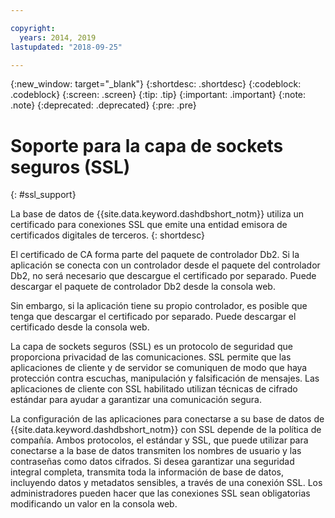 ```yaml
---

copyright:
  years: 2014, 2019
lastupdated: "2018-09-25"

---
```


<!-- Attribute definitions --> 
{:new_window: target="_blank"}
{:shortdesc: .shortdesc}
{:codeblock: .codeblock}
{:screen: .screen}
{:tip: .tip}
{:important: .important}
{:note: .note}
{:deprecated: .deprecated}
{:pre: .pre}

# Soporte para la capa de sockets seguros (SSL)
{: #ssl_support}

La base de datos de {{site.data.keyword.dashdbshort_notm}} utiliza un certificado para conexiones SSL que emite una entidad emisora de certificados digitales de terceros. 
{: shortdesc}

El certificado de CA forma parte del paquete de controlador Db2. Si la aplicación se conecta con un controlador desde el paquete del controlador Db2, no será necesario que descargue el certificado por separado. Puede descargar el paquete de controlador Db2 desde la consola web.

Sin embargo, si la aplicación tiene su propio controlador, es posible que tenga que descargar el certificado por separado. Puede descargar el certificado desde la consola web.

La capa de sockets seguros (SSL) es un
protocolo de seguridad que proporciona privacidad de las comunicaciones. SSL
permite que las aplicaciones de cliente y de servidor se comuniquen
de modo que haya protección contra escuchas, manipulación y
falsificación de mensajes. Las aplicaciones de cliente con SSL habilitado utilizan técnicas de cifrado estándar para ayudar a garantizar una comunicación segura.

La configuración de las aplicaciones para conectarse a su base de datos de {{site.data.keyword.dashdbshort_notm}} con SSL depende de la política de compañía. Ambos protocolos, el estándar y SSL, que puede utilizar para conectarse a la base de datos transmiten los nombres de usuario y las contraseñas como datos cifrados. Si desea garantizar una seguridad integral completa, transmita toda la información de base de datos, incluyendo datos y metadatos sensibles, a través de una conexión SSL. Los administradores pueden hacer que las conexiones SSL sean obligatorias modificando un valor en la consola web.


